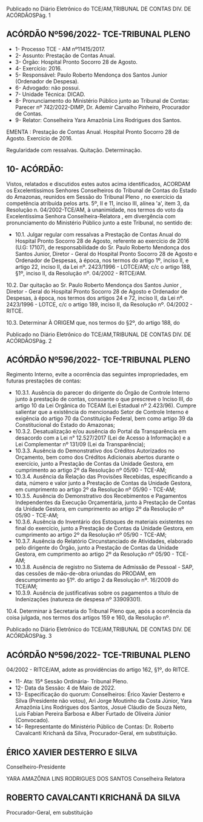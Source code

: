 Publicado  no  Diário  Eletrônico do TCE/AM,TRIBUNAL DE CONTAS DIV. DE ACÓRDÃOSPág. 1

## ACÓRDÃO Nº596/2022- TCE-TRIBUNAL PLENO

- 1- Processo TCE - AM nº11415/2017.
- 2- Assunto: Prestação de Contas Anual.
- 3- Órgão: Hospital Pronto Socorro 28 de Agosto.
- 4- Exercício: 2016.
- 5- Responsável: Paulo Roberto Mendonça dos Santos Junior (Ordenador de Despesa).
- 6- Advogado: não possui.
- 7- Unidade Técnica: DICAD.
- 8- Pronunciamento  do  Ministério  Público  junto  ao  Tribunal  de  Contas: Parecer  nº 742/2022-DIMP, Dr. Ademir Carvalho Pinheiro, Procurador de Contas.
- 9- Relator: Conselheira Yara Amazônia Lins Rodrigues dos Santos.

EMENTA : Prestação  de  Contas  Anual.  Hospital Pronto Socorro 28 de Agosto. Exercício de 2016.

Regularidade com ressalvas. Quitação. Determinação.

## 10-  ACÓRDÃO:

Vistos, relatados e discutidos estes autos acima identificados, ACORDAM os Excelentíssimos Senhores Conselheiros do Tribunal de Contas do Estado do Amazonas, reunidos em Sessão do Tribunal Pleno , no exercício da competência atribuída pelos arts. 5º, II e 11, inciso III, alínea 'a', item 3, da Resolução n. 04/2002-TCE/AM, à unanimidade, nos  termos  do  voto  da  Excelentíssima  Senhora  Conselheira-Relatora ,  em  divergência com pronunciamento do Ministério Público junto a este Tribunal, no sentido de:

- 10.1. Julgar regular com ressalvas a Prestação de Contas Anual do Hospital Pronto  Socorro  28  de  Agosto,  referente  ao  exercício  de  2016  (U.G: 17107),  de  responsabilidade  do  Sr. Paulo  Roberto  Mendonça  dos Santos Junior, Diretor - Geral do Hospital Pronto Socorro 28 de Agosto e Ordenador  de  Despesas,  à  época, nos  termos  do  artigo  1º,  inciso  II,  e artigo 22, inciso II, da Lei nº. 2423/1996 - LOTCE/AM; c/c o artigo 188, §1º, inciso II, da Resolução nº. 04/2002 - RITCE/AM.

10.2. Dar quitação ao Sr. Paulo Roberto Mendonça dos Santos Junior , Diretor  -  Geral  do  Hospital  Pronto  Socorro  28  de  Agosto  e Ordenador de Despesas, à época, nos termos dos artigos 24 e 72, inciso II, da Lei nº. 2423/1996 - LOTCE, c/c o artigo 189, inciso II, da Resolução nº. 04/2002 - RITCE.

10.3. Determinar À  ORIGEM que,  nos  termos  do  §2º,  do  artigo  188,  do

Publicado  no  Diário  Eletrônico do TCE/AM,TRIBUNAL DE CONTAS DIV. DE ACÓRDÃOSPág. 2

## ACÓRDÃO Nº596/2022- TCE-TRIBUNAL PLENO

Regimento Interno, evite a ocorrência das seguintes impropriedades, em futuras prestações de contas:

- 10.3.1. Ausência  do  parecer  do  dirigente  do  Órgão  de  Controle Interno  junto  à  prestação  de  contas,  consoante  o  que prescreve o Inciso III, do artigo 10 da Lei Orgânica do TCEAM  (Lei  Estadual  nº  2.423/96).  Cumpre  salientar  que  a existência do  mencionado  Setor  de  Controle  Interno  é exigência do artigo 70 da Constituição Federal, bem como artigo 39 da Constitucional do Estado do Amazonas;
- 10.3.2. Desatualização e/ou ausência do Portal da Transparência em desacordo com a Lei n° 12.527/2017 (Lei de Acesso à Informação)  e  a Lei Complementar  nº  131/09  (Lei  da Transparência);
- 10.3.3. Ausência  do  Demonstrativo  dos  Créditos  Autorizados  no Orçamento,  bem  como  dos  Créditos  Adicionais  abertos durante o exercício, junto a Prestação de Contas  da Unidade Gestora, em cumprimento ao artigo 2º da Resolução nº 05/90 - TCE-AM;
- 10.3.4. Ausência da Relação das Provisões Recebidas, especificando a data, número e valor junto a Prestação de Contas da Unidade Gestora, em cumprimento ao artigo 2º da Resolução nº 05/90 - TCE-AM;
- 10.3.5. Ausência do Demonstrativo dos Recebimentos e Pagamentos  Independentes  da  Execução  Orçamentária, junto  à  Prestação  de  Contas  da  Unidade  Gestora,  em cumprimento ao artigo 2º da Resolução nº 05/90 - TCE-AM;
- 10.3.6. Ausência do Inventário dos Estoques de materiais existentes no final do exercício, junto a Prestação de Contas da  Unidade  Gestora,  em  cumprimento  ao  artigo  2º  da Resolução nº 05/90 - TCE-AM;
- 10.3.7. Ausência  do  Relatório Circunstanciado de  Atividades, elaborado  pelo  dirigente  do  Órgão,  junto  a  Prestação  de Contas da Unidade Gestora, em cumprimento ao artigo 2º da Resolução nº 05/90 - TCE-AM;
- 10.3.8. Ausência de registro no Sistema de Admissão de Pessoal - SAP, das cessões de mão-de-obra oriundas do PRODAM, em descumprimento  ao  §1º.  do  artigo  2  da  Resolução  nº. 16/2009 do TCE/AM;
- 10.3.9. Ausência de justificativas sobre os pagamentos a título de Indenizações (natureza de despesa nº 33909301).

10.4. Determinar à  Secretaria  do  Tribunal  Pleno  que,  após  a  ocorrência  da coisa  julgada,  nos  termos  dos  artigos  159  e  160,  da  Resolução  nº.

Publicado  no  Diário  Eletrônico do TCE/AM,TRIBUNAL DE CONTAS DIV. DE ACÓRDÃOSPág. 3

## ACÓRDÃO Nº596/2022- TCE-TRIBUNAL PLENO

04/2002  -  RITCE/AM,  adote  as  providências  do  artigo  162, §1º, do RITCE.

- 11-  Ata: 15ª Sessão Ordinária- Tribunal Pleno.
- 12-  Data da Sessão: 4 de Maio de 2022.
- 13-  Especificação do quorum: Conselheiros: Érico Xavier Desterro e Silva (Presidente não votou), Ari Jorge Moutinho da Costa Júnior, Yara Amazônia Lins Rodrigues dos Santos, Josué Cláudio de Souza Neto, Luis Fabian Pereira Barbosa e Alber Furtado de Oliveira Júnior (Convocado).
- 14-  Representante do Ministério Público de Contas: Dr. Roberto Cavalcanti Krichanã da Silva, Procurador-Geral, em substituição.

## ÉRICO XAVIER DESTERRO E SILVA

Conselheiro-Presidente

YARA AMAZÔNIA LINS RODRIGUES DOS SANTOS Conselheira Relatora

## ROBERTO CAVALCANTI KRICHANÃ DA SILVA

Procurador-Geral, em substituição